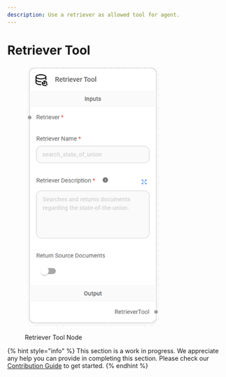 ```yaml
---
description: Use a retriever as allowed tool for agent.
---
```


# Retriever Tool

<figure><img src="../../../.gitbook/assets/image--8---1---1---1---1-.png" alt="" width="311"><figcaption><p>Retriever Tool Node</p></figcaption></figure>

{% hint style="info" %}
This section is a work in progress. We appreciate any help you can provide in completing this section. Please check our [Contribution Guide](../../../contributing/) to get started.
{% endhint %}
